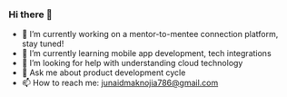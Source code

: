 ### Hi there 👋

- 🔭 I’m currently working on a mentor-to-mentee connection platform, stay tuned!
- 🌱 I’m currently learning mobile app development, tech integrations
- 🤔 I’m looking for help with understanding cloud technology
- 💬 Ask me about product development cycle
- 📫 How to reach me: junaidmaknojia786@gmail.com
